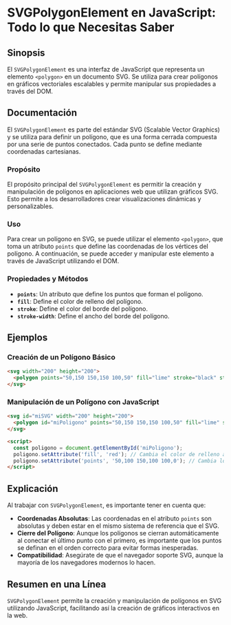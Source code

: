 <!--
Meta Description: # SVGPolygonElement en JavaScript: Todo lo que Necesitas Saber ## Sinopsis El `SVGPolygonElement` es una interfaz de JavaScript que representa un elem...
Meta Keywords: que, svg, del, polígono, los
-->

# SVGPolygonElement en JavaScript: Todo lo que Necesitas Saber

## Sinopsis
El `SVGPolygonElement` es una interfaz de JavaScript que representa un elemento `<polygon>` en un documento SVG. Se utiliza para crear polígonos en gráficos vectoriales escalables y permite manipular sus propiedades a través del DOM.

## Documentación
El `SVGPolygonElement` es parte del estándar SVG (Scalable Vector Graphics) y se utiliza para definir un polígono, que es una forma cerrada compuesta por una serie de puntos conectados. Cada punto se define mediante coordenadas cartesianas.

### Propósito
El propósito principal del `SVGPolygonElement` es permitir la creación y manipulación de polígonos en aplicaciones web que utilizan gráficos SVG. Esto permite a los desarrolladores crear visualizaciones dinámicas y personalizables.

### Uso
Para crear un polígono en SVG, se puede utilizar el elemento `<polygon>`, que toma un atributo `points` que define las coordenadas de los vértices del polígono. A continuación, se puede acceder y manipular este elemento a través de JavaScript utilizando el DOM.

### Propiedades y Métodos
- **`points`**: Un atributo que define los puntos que forman el polígono.
- **`fill`**: Define el color de relleno del polígono.
- **`stroke`**: Define el color del borde del polígono.
- **`stroke-width`**: Define el ancho del borde del polígono.

## Ejemplos

### Creación de un Polígono Básico
```html
<svg width="200" height="200">
  <polygon points="50,150 150,150 100,50" fill="lime" stroke="black" stroke-width="2"/>
</svg>
```

### Manipulación de un Polígono con JavaScript
```html
<svg id="miSVG" width="200" height="200">
  <polygon id="miPoligono" points="50,150 150,150 100,50" fill="lime" stroke="black" stroke-width="2"/>
</svg>

<script>
  const poligono = document.getElementById('miPoligono');
  poligono.setAttribute('fill', 'red'); // Cambia el color de relleno a rojo
  poligono.setAttribute('points', '50,100 150,100 100,0'); // Cambia los puntos del polígono
</script>
```

## Explicación
Al trabajar con `SVGPolygonElement`, es importante tener en cuenta que:

- **Coordenadas Absolutas**: Las coordenadas en el atributo `points` son absolutas y deben estar en el mismo sistema de referencia que el SVG.
- **Cierre del Polígono**: Aunque los polígonos se cierran automáticamente al conectar el último punto con el primero, es importante que los puntos se definan en el orden correcto para evitar formas inesperadas.
- **Compatibilidad**: Asegúrate de que el navegador soporte SVG, aunque la mayoría de los navegadores modernos lo hacen.

## Resumen en una Línea
`SVGPolygonElement` permite la creación y manipulación de polígonos en SVG utilizando JavaScript, facilitando así la creación de gráficos interactivos en la web.